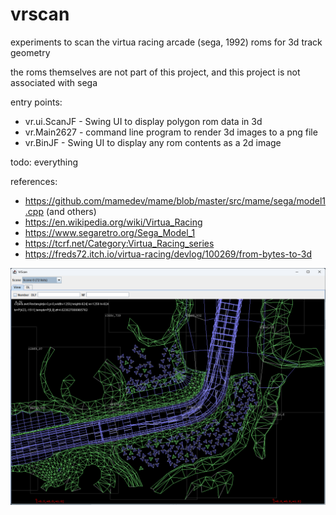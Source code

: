 # vrscan

experiments to scan the virtua racing arcade (sega, 1992) roms for 3d track geometry

the roms themselves are not part of this project, and this project is not associated with sega

entry points:
 
* vr.ui.ScanJF - Swing UI to display polygon rom data in 3d
* vr.Main2627 - command line program to render 3d images to a png file
* vr.BinJF - Swing UI to display any rom contents as a 2d image

todo: everything

references:

- https://github.com/mamedev/mame/blob/master/src/mame/sega/model1.cpp (and others)
- https://en.wikipedia.org/wiki/Virtua_Racing
- https://www.segaretro.org/Sega_Model_1
- https://tcrf.net/Category:Virtua_Racing_series
- https://freds72.itch.io/virtua-racing/devlog/100269/from-bytes-to-3d

![big forest](geom.png)
